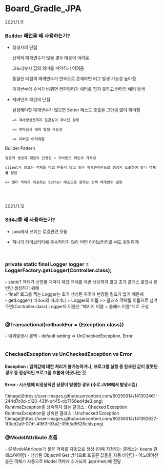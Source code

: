 # Board_Gradle_JPA

2021.11.11

<h3>Builder 패턴을 왜 사용하는가?</h3>

* 생성자의 단점

   선택적 매개변수가 많을 경우 대응이 어려움
   
   코드리뷰시 값의 의미를 파악하기 어려움
   
   동일한 타입의 매개변수가 연속으로 존재하면 버그 발생 가능성 높아짐
   
   매개변수의 순서가 바뀌면 컴파일러가 에러를 잡지 못하고 런타임 에러 발생 


* 자바빈즈 패턴의 단점

   설정해야할 매개변수가 많으면 Setter 메소드 호출을 그만큼 많이 해야함
    
      => 객체생성전까지 일관성이 무너진 상태
      
      => 런타임시 에러 발생 가능성

      => 디버깅 어려워짐
      
    
 Builder Pattern
 
    점층적 생성자 패턴의 안정성 + 자바빈즈 패턴의 가독성
    
    client가 필요한 객체를 직접 만들지 않고 필수 매개변수만으로 생성자 호출하여 빌더 객체를 얻음
    
    => 빌더 객체가 제공하는 Setter 메소드로 원하는 선택 매개변수 설정
 
 <br><br>
 
  
2021.11.12

<h3>Slf4J를 왜 사용하는가?</h3>

 - java에서 쓰이는 로깅관련 모듈
 
 - 하나의 라이브러리에 종속적이지 않아 어떤 라이브러리를 써도 동일하게 
<br>

<h3>private static final Logger logger = LoggerFactory.getLogger(Controller.class);</h3>
 - static?
 객체가 선언될 때마다 해당 객체를 매번 생성하지 않고 초기 클래스 로딩시 한번만 생성하기 위해
<br>
 - final?
 로그를 찍는 Logger는 초기 생성된 이후에 변경될 필요가 없기 때문에
<br>
 - getLogger() 메소드의 파라미터 = Logger의 이름
>> 클래스 객체를 이름으로 넘겨주면(Controller.class) Logger의 이름은 "패키지 이름 + 클래스 이름"으로 구성 
<br><br>

<h3>@Transactional(rollbackFor = {Exception.class})</h3>
 - 예외발생시 롤백
 - default setting => UnCheckedException, Error
 <br>
 <br>
 <h3>CheckedException vs UnCheckedException vs Error</h3>
 <h4>Exception : 입력값에 대한 처리가 불가능하거나, 프로그램 실행 중 참조된 값이 잘못된 경우 등 정상적인 프로그램 흐름에 어긋나는 것</h4>
 <h4>Error : 시스템에 비정상적인 상황이 발생한 경우 (주로 JVM에서 발생시킴)</h4>
 ![image](https://user-images.githubusercontent.com/80259014/141392461-244d7c0d-c120-431f-b445-dc7166ed4de3.png)
<br>RuntimeException을 상속하지 않는 클래스 : Checked Exception
RuntimeException을 상속한 클래스 : Unchecked Exception<br>
![image](https://user-images.githubusercontent.com/80259014/141392627-1f3ed2a9-07df-4983-93a2-09b5d5626cbb.png)

<br>
<h3>@ModelAttribute 흐름</h3>
 - @ModelAttribute가 붙은 객체를 자동으로 생성 (이때 지정되는 클래스는 beans 클래스여야함)
 - 생성된 Object에 Get 방식으로 호출된 값들을 자동 바인딩
 - 어노테이션 붙은 객체가 자동으로 Model 객체에 추가되어 .jsp(View)에 전달
